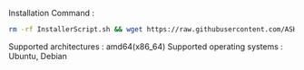 Installation Command :
```sh
rm -rf InstallerScript.sh && wget https://raw.githubusercontent.com/ASHANTENNA/VPNScript/refs/heads/main/InstallerScript.sh -O InstallerScript.sh && chmod +x InstallerScript.sh && ./InstallerScript.sh
```
Supported architectures : amd64(x86_64)
Supported operating systems : Ubuntu, Debian
